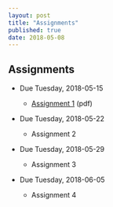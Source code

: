 ```yaml
---
layout: post
title: "Assignments"
published: true
date: 2018-05-08
---
```

## Assignments

* Due Tuesday, 2018-05-15
    * [Assignment 1]({{site.gh_url}}/assignments/assignment1.pdf) (pdf)

* Due Tuesday, 2018-05-22
    * Assignment 2

* Due Tuesday, 2018-05-29
    * Assignment 3
 
* Due Tuesday, 2018-06-05
    * Assignment 4

<!---
* Due Tuesday, 2018-05-22
    * [Assignment 2](assignments/Assignment2.ipynb) (ipynb)

* Due Tuesday, 2018-05-29
    * [Assignment 3]:({{ site.gh_url }}/assignments/Assignment3.ipynb),
                                                [Download]({{ site.url }}/assignments/Assignment3.ipynb)
        * inflammation_data.csv: [View]({{ site.gh_url }}/assignments/inflammation_data.csv),
                                                [Download]({{ site.url }}/assignments/inflammation_data.csv)
        * TwoSubFigures.png: [Veiw]({{ site.gh_url }}/assignments/TwoSubFigures.png),
                                                [Download]({{ site.url }}/assignments/TwoSubFigures.png)

* Due Tuesday, 2018-06-05
    * [Assignment 4]:(assignments/assignment4.pdf),
-->

